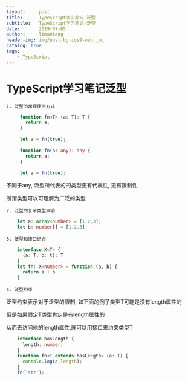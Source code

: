 ```yaml
---
layout:     post
title:      TypeScript学习笔记-泛型
subtitle:   TypeScript学习笔记-泛型
date:       2019-07-05
author:     limantang
header-img: img/post-bg-ios9-web.jpg
catalog: true
tags:
    - TypeScript
---
```


# TypeScript学习笔记泛型

    1. 泛型的常规使用方式

   ```typescript
        function fn<T> (a: T): T {
          return a;
        }
       
        let a = fn(true);
       
        function fn(a: any): any {
          return a;
        }
       
        let a = fn(true);
   ```

   不同于any, 泛型所代表的的类型更有代表性, 更有限制性

   所谓类型可以可理解为广泛的类型

    2. 泛型的复杂类型声明

   ```typescript
       let a: Array<number> = [1,2,3];
       let b: number[] = [1,2,3];
   ```

    3. 泛型和接口结合

   ```typescript
       interface X<T> {
         (a: T, b: t): T
       }
       let fn: X<number> = function (a, b) {
         return a + b
       }
   ```

    4. 泛型约束

   泛型约束表示对于泛型的限制, 如下面的例子类型T可能是没有length属性的

   但是如果假定T类型肯定是有length属性的

   从而去访问他的length属性,就可以用接口来约束类型T

   ```typescript
       interface hasLength {
         length: number;
       }
       function fn<T extends hasLength> (a: T) {
         console.log(a.length);
       }
       fn('str');
   ```

   


